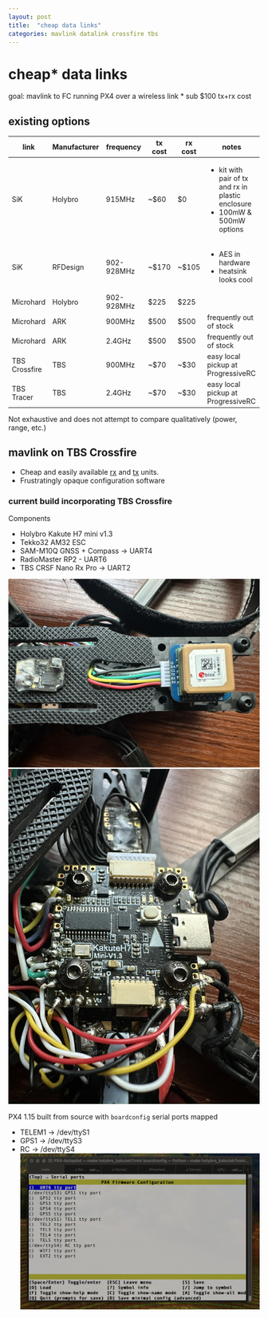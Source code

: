 ```yaml
---
layout: post
title:  "cheap data links"
categories: mavlink datalink crossfire tbs
---
```


# cheap* data links

goal: mavlink to FC running PX4 over a wireless link
\* sub $100 tx+rx cost

## existing options

| link          | Manufacturer | frequency  | tx cost | rx cost | notes                                                                                           |
|---------------|--------------|------------|---------|---------|-------------------------------------------------------------------------------------------------|
| SiK           | Holybro      | 915MHz     | ~$60    | $0      | <ul><li>kit with pair of tx and rx in plastic enclosure</li><li>100mW & 500mW options</li></ul> |
| SiK           | RFDesign     | 902-928MHz | ~$170   | ~$105   | <ul><li>AES in hardware</li><li>heatsink looks cool</li><ul>                                    |
| Microhard     | Holybro      | 902-928MHz | $225    | $225    |                                                                                                 |
| Microhard     | ARK          | 900MHz     | $500    | $500    | frequently out of stock                                                                         |
| Microhard     | ARK          | 2.4GHz     | $500    | $500    | frequently out of stock                                                                         |
| TBS Crossfire | TBS          | 900MHz     | ~$70    | ~$30    | easy local pickup at ProgressiveRC                                                              |
| TBS Tracer    | TBS          | 2.4GHz     | ~$70    | ~$30    | easy local pickup at ProgressiveRC                                                              |

Not exhaustive and does not attempt to compare qualitatively (power, range, etc.)

## mavlink on TBS Crossfire
- Cheap and easily available [rx](https://www.progressiverc.com/products/tbs-crossfire-nano-receiver-pro) and [tx](https://www.progressiverc.com/products/tbs-crossfire-nano-tx) units.
- Frustratingly opaque configuration software

### current build incorporating TBS Crossfire
Components 
- Holybro Kakute H7 mini v1.3 
- Tekko32 AM32 ESC
- SAM-M10Q GNSS + Compass -> UART4
- RadioMaster RP2 - UART6 
- TBS CRSF Nano Rx Pro -> UART2

![](/assets/posts/2024-12-27-cheap-datalinks/top.jpeg)
![](/assets/posts/2024-12-27-cheap-datalinks/fc.jpeg)

PX4 1.15 built from source with `boardconfig` serial ports mapped
- TELEM1 -> /dev/ttyS1
- GPS1 -> /dev/ttyS3
- RC -> /dev/ttyS4
![](/assets/posts/2024-12-27-cheap-datalinks/boardconfig.png)

